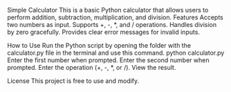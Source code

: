 Simple Calculator
This is a basic Python calculator that allows users to perform addition, subtraction, multiplication, and division.
Features
Accepts two numbers as input.
Supports +, -, *, and / operations.
Handles division by zero gracefully.
Provides clear error messages for invalid inputs.

How to Use
Run the Python script by opening the folder with the calculator.py file in the terminal and use this command.
python calculator.py
Enter the first number when prompted.
Enter the second number when prompted.
Enter the operation (+, -, *, or /).
View the result.

License
This project is free to use and modify.
